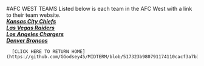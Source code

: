 #AFC WEST TEAMS 
Listed below is each team in the AFC West with a link to their team website.  
[**_Kansas City Chiefs_**]( https://www.chiefs.com/)   
[**_Las Vegas Raiders_**](https://www.raiders.com/)  
[**_Los Angeles Chargers_**](https://www.chargers.com/)  
[**_Denver Broncos_**](https://www.denverbroncos.com/)    
  
    
      
      [CLICK HERE TO RETURN HOME](https://github.com/GGodsey45/MIDTERM/blob/517323b980791174110cacf3a7b33e407246909e/README.md)
